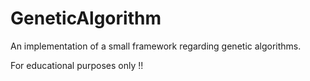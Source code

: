 # GeneticAlgorithm
An implementation of a small framework regarding genetic algorithms.

For educational purposes only !!
